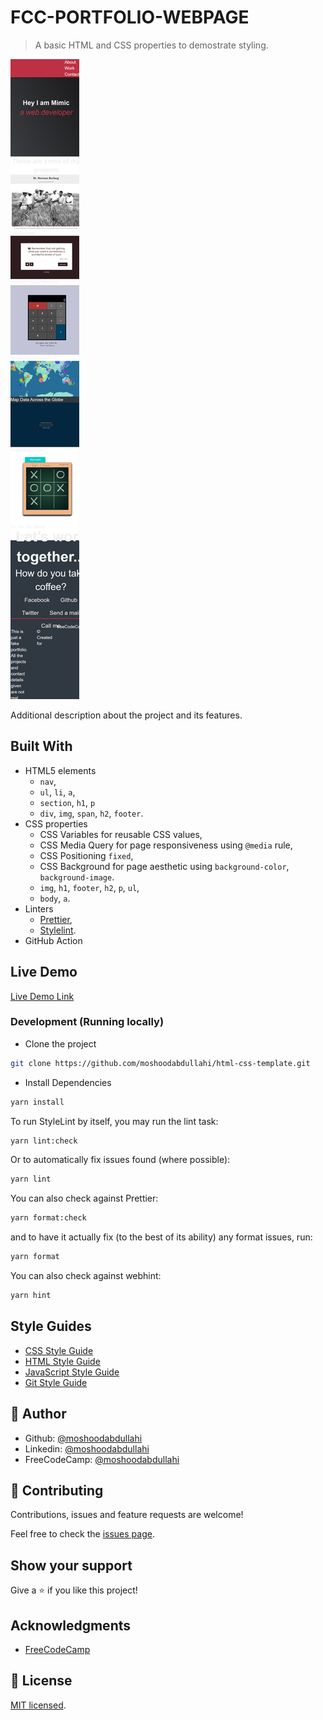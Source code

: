 # FCC-PORTFOLIO-WEBPAGE

> A basic HTML and CSS properties to demostrate styling.

![screenshot](./_C__projects_fcc_fcc-portfolio-webpage_index.html.png)

Additional description about the project and its features.

## Built With

- HTML5 elements
  - `nav`,
  - `ul`, `li`, `a`,
  - `section`, `h1`, `p`
  - `div`, `img`, `span`, `h2`, `footer`.
- CSS properties
  - CSS Variables for reusable CSS values,
  - CSS Media Query for page responsiveness using `@media` rule,
  - CSS Positioning `fixed`,
  - CSS Background for page aesthetic using `background-color`, `background-image`.
  - `img`, `h1`, `footer`, `h2`, `p`, `ul`, 
  - `body`, `a`.
- Linters
  - [Prettier](https://prettier.io/),
  - [Stylelint](https://stylelint.io/).
- GitHub Action
## Live Demo

[Live Demo Link](https://livedemo.com)

### Development (Running locally)

- Clone the project

```bash
git clone https://github.com/moshoodabdullahi/html-css-template.git
```

- Install Dependencies

```bash
yarn install
```

To run StyleLint by itself, you may run the lint task:

```bash
yarn lint:check
```

Or to automatically fix issues found (where possible):

```bash
yarn lint
```

You can also check against Prettier:

```bash
yarn format:check
```

and to have it actually fix (to the best of its ability) any format issues, run:

```bash
yarn format
```

You can also check against webhint:

```bash
yarn hint
```

## Style Guides

- [CSS Style Guide](http://udacity.github.io/frontend-nanodegree-styleguide/css.html)
- [HTML Style Guide](http://udacity.github.io/frontend-nanodegree-styleguide/index.html)
- [JavaScript Style Guide](http://udacity.github.io/frontend-nanodegree-styleguide/javascript.html)
- [Git Style Guide](https://udacity.github.io/git-styleguide/)

## 👤 Author

- Github: [@moshoodabdullahi](https://github.com/moshoodabdullahi)
- Linkedin: [@moshoodabdullahi](https://www.linkedin.com/in/moshoodabdullahi/)
- FreeCodeCamp: [@moshoodabdullahi](https://www.freecodecamp.org/moshoodabdullahi)

## 🤝 Contributing

Contributions, issues and feature requests are welcome!

Feel free to check the [issues page](../../issues).

## Show your support

Give a ⭐️ if you like this project!

## Acknowledgments

- [FreeCodeCamp](https://www.freecodecamp.org/)

## 📝 License

[MIT licensed](./LICENSE).
